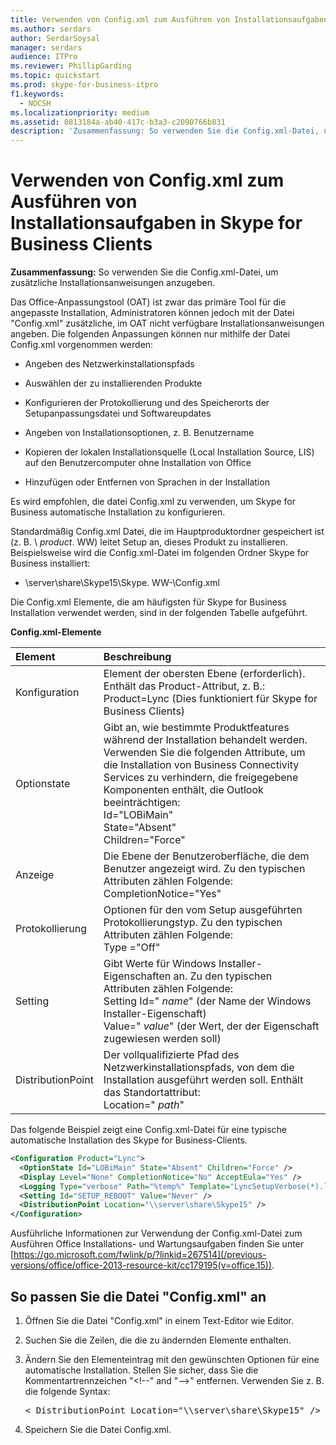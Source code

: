 ```yaml
---
title: Verwenden von Config.xml zum Ausführen von Installationsaufgaben in Skype for Business Clients
ms.author: serdars
author: SerdarSoysal
manager: serdars
audience: ITPro
ms.reviewer: PhillipGarding
ms.topic: quickstart
ms.prod: skype-for-business-itpro
f1.keywords:
  - NOCSH
ms.localizationpriority: medium
ms.assetid: 0813184a-ab40-417c-b3a3-c2090766b831
description: 'Zusammenfassung: So verwenden Sie die Config.xml-Datei, um zusätzliche Installationsanweisungen anzugeben.'
---
```


# <a name="use-configxml-to-perform-installation-tasks-in-skype-for-business-clients"></a>Verwenden von Config.xml zum Ausführen von Installationsaufgaben in Skype for Business Clients

**Zusammenfassung:** So verwenden Sie die Config.xml-Datei, um zusätzliche Installationsanweisungen anzugeben.

Das Office-Anpassungstool (OAT) ist zwar das primäre Tool für die angepasste Installation, Administratoren können jedoch mit der Datei "Config.xml" zusätzliche, im OAT nicht verfügbare Installationsanweisungen angeben. Die folgenden Anpassungen können nur mithilfe der Datei Config.xml vorgenommen werden:

- Angeben des Netzwerkinstallationspfads

- Auswählen der zu installierenden Produkte

- Konfigurieren der Protokollierung und des Speicherorts der Setupanpassungsdatei und Softwareupdates

- Angeben von Installationsoptionen, z. B. Benutzername

- Kopieren der lokalen Installationsquelle (Local Installation Source, LIS) auf den Benutzercomputer ohne Installation von Office

- Hinzufügen oder Entfernen von Sprachen in der Installation

Es wird empfohlen, die datei Config.xml zu verwenden, um Skype for Business automatische Installation zu konfigurieren. 

Standardmäßig Config.xml Datei, die im Hauptproduktordner gespeichert ist (z. B. \ _product_. WW) leitet Setup an, dieses Produkt zu installieren. Beispielsweise wird die Config.xml-Datei im folgenden Ordner Skype for Business installiert:

- \\server\share\Skype15\Skype. WW-\Config.xml

Die Config.xml Elemente, die am häufigsten für Skype for Business Installation verwendet werden, sind in der folgenden Tabelle aufgeführt.

**Config.xml-Elemente**


| **Element**              | **Beschreibung**                                                                                                                                                                                                                                                                                         |
|:-------------------------|:--------------------------------------------------------------------------------------------------------------------------------------------------------------------------------------------------------------------------------------------------------------------------------------------------------|
| Konfiguration  <br/>     | Element der obersten Ebene (erforderlich). Enthält das Product-Attribut, z. B.: Product=Lync (Dies funktioniert für Skype for Business Clients)  <br/>                                                                                                                                                          |
| Optionstate  <br/>       | Gibt an, wie bestimmte Produktfeatures während der Installation behandelt werden. Verwenden Sie die folgenden Attribute, um die Installation von Business Connectivity Services zu verhindern, die freigegebene Komponenten enthält, die Outlook beeinträchtigen: <br/>  Id="LOBiMain" <br/>  State="Absent" <br/>  Children="Force" <br/> |
| Anzeige  <br/>           | Die Ebene der Benutzeroberfläche, die dem Benutzer angezeigt wird. Zu den typischen Attributen zählen Folgende: <br/>  CompletionNotice="Yes"                                                                                                                                                                                |
| Protokollierung  <br/>           | Optionen für den vom Setup ausgeführten Protokollierungstyp. Zu den typischen Attributen zählen Folgende: <br/>  Type ="Off"                                                                                                                                                                                       |
| Setting  <br/>           | Gibt Werte für Windows Installer-Eigenschaften an. Zu den typischen Attributen zählen Folgende:<br/>  Setting Id=" *name*" (der Name der Windows Installer-Eigenschaft)  <br/>  Value=" *value*" (der Wert, der der Eigenschaft zugewiesen werden soll)  <br/>                                                             |
| DistributionPoint  <br/> | Der vollqualifizierte Pfad des Netzwerkinstallationspfads, von dem die Installation ausgeführt werden soll. Enthält das Standortattribut:<br/>  Location=" *path*"  <br/>                                                                                                                                     |

Das folgende Beispiel zeigt eine Config.xml-Datei für eine typische automatische Installation des Skype for Business-Clients. 

```xml
<Configuration Product="Lync"> 
  <OptionState Id="LOBiMain" State="Absent" Children="Force" /> 
  <Display Level="None" CompletionNotice="No" AcceptEula="Yes" /> 
  <Logging Type="verbose" Path="%temp%" Template="LyncSetupVerbose(*).log" />
  <Setting Id="SETUP_REBOOT" Value="Never" /> 
  <DistributionPoint Location="\\server\share\Skype15" /> 
</Configuration>
```

Ausführliche Informationen zur Verwendung der Config.xml-Datei zum Ausführen Office Installations- und Wartungsaufgaben finden Sie unter [https://go.microsoft.com/fwlink/p/?linkid=267514](/previous-versions/office/office-2013-resource-kit/cc179195(v=office.15)).

## <a name="to-customize-the-configxml-file"></a>So passen Sie die Datei "Config.xml" an

1. Öffnen Sie die Datei "Config.xml" in einem Text-Editor wie Editor.

2. Suchen Sie die Zeilen, die die zu ändernden Elemente enthalten.

3. Ändern Sie den Elementeintrag mit den gewünschten Optionen für eine automatische Installation. Stellen Sie sicher, dass Sie die Kommentartrennzeichen "\<!--" and "--\>" entfernen. Verwenden Sie z. B. die folgende Syntax:

   <pre>
   < DistributionPoint Location="\\server\share\Skype15" />
   </pre>

4. Speichern Sie die Datei Config.xml.